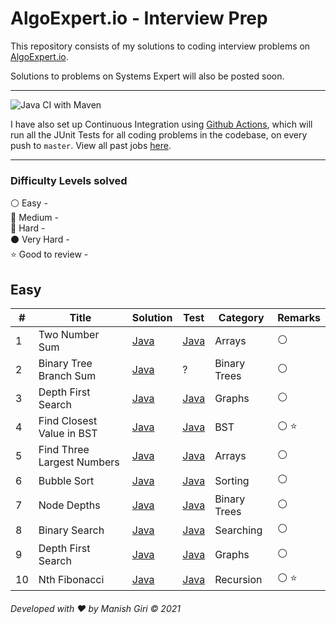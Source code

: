 #  AlgoExpert.io - Interview Prep

This repository consists of my solutions to coding interview problems on [AlgoExpert.io](https://www.algoexpert.io/product). 

Solutions to problems on Systems Expert will also be posted soon.

---

![Java CI with Maven](https://github.com/Manish-Giri/AlgoExpert.io/workflows/Java%20CI%20with%20Maven/badge.svg)

I have also set up Continuous Integration using [Github Actions](https://github.com/features/actions), which will run all the JUnit Tests for all coding problems in the codebase, on every push to `master`. View all past jobs [here](https://github.com/Manish-Giri/AlgoExpert.io/actions?query=workflow%3A%22Java+CI+with+Maven%22).

---
### Difficulty Levels solved

 
 :white_circle: Easy -    
 :large_blue_circle: Medium -     
 :red_circle: Hard -    
 :black_circle: Very Hard -    
 :star: Good to review - 

 
 ## Easy
 
 | # | Title | Solution |     Test   | Category  | Remarks |
 |---| ----- | -------- | ---------- | ---------- | ---------- |
 |1| Two Number Sum | [Java](./AlgoExpert/src/main/java/net/manishgiri/easy/twonumbersum/solution1/Program.java) | [Java](./AlgoExpert/src/test/java/net/manishgiri/easy/twonumbersum/solution1/ProgramTest.java) | Arrays | :white_circle:
 |2| Binary Tree Branch Sum | [Java](./AlgoExpert/src/main/java/net/manishgiri/easy/binarytreebranchsum/Program.java) | ? | Binary Trees | :white_circle:
 |3| Depth First Search | [Java](./AlgoExpert/src/main/java/net/manishgiri/easy/depthfirstsearch/Program.java) | [Java](./AlgoExpert/src/test/java/net/manishgiri/easy/depthfirstsearch/ProgramTest.java) | Graphs | :white_circle:
 |4| Find Closest Value in BST | [Java](./AlgoExpert/src/main/java/net/manishgiri/easy/findclosestvalueinBST/solution1/Program.java) | [Java](./AlgoExpert/src/test/java/net/manishgiri/easy/findclosestvalueinBST/solution1/ProgramTest.java) | BST | :white_circle: :star: 
 |5| Find Three Largest Numbers | [Java](./AlgoExpert/src/main/java/net/manishgiri/easy/findthreelargestnumbers/solution1/Program.java) | [Java](./AlgoExpert/src/test/java/net/manishgiri/easy/findthreelargestnumbers/solution1/ProgramTest.java) | Arrays | :white_circle: 
 |6| Bubble Sort | [Java](./AlgoExpert/src/main/java/net/manishgiri/easy/bubblesort/optimized/Program.java) | [Java](./AlgoExpert/src/test/java/net/manishgiri/easy/bubblesort/optimized/ProgramTest.java) | Sorting | :white_circle: 
 |7| Node Depths | [Java](./AlgoExpert/src/main/java/net/manishgiri/easy/nodedepths/solution2/Program.java) | [Java](./AlgoExpert/src/test/java/net/manishgiri/easy/nodedepths/solution3/ProgramTest.java) | Binary Trees | :white_circle: 
 |8| Binary Search | [Java](./AlgoExpert/src/main/java/net/manishgiri/categories/searching/easy/binarysearch/recursive/Program.java) | [Java](./AlgoExpert/src/test/java/net/manishgiri/categories/searching/easy/binarysearch/recursive/ProgramTest.java) | Searching | :white_circle: 
 |9| Depth First Search | [Java](./AlgoExpert/src/main/java/net/manishgiri/easy/depthfirstsearch/Program.java) | [Java](./AlgoExpert/src/test/java/net/manishgiri/easy/depthfirstsearch/ProgramTest.java) | Graphs | :white_circle: 
 |10| Nth Fibonacci | [Java](./AlgoExpert/src/main/java/net/manishgiri/easy/nthfibonacci/dp/memoization/Program.java) | [Java]() | Recursion | :white_circle: :star:


  
 
 
 ###### Developed with :heart: by Manish Giri &copy; 2021